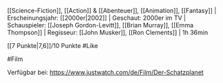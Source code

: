 [[Science-Fiction]], [[Action]] & [[Abenteuer]], [[Animation]], [[Fantasy]] | Erscheinungsjahr: [[2000er|2002]] | Geschaut: 2000er im TV | Schauspieler: [[Joseph Gordon-Levitt]], [[Brian Murray]], [[Emma Thompson]] | Regisseur: [[John Musker]], [[Ron Clements]] | 1h 36min

[[7 Punkte|7,6]]/10 Punkte #Like 


#Film 

Verfügbar bei: https://www.justwatch.com/de/Film/Der-Schatzplanet